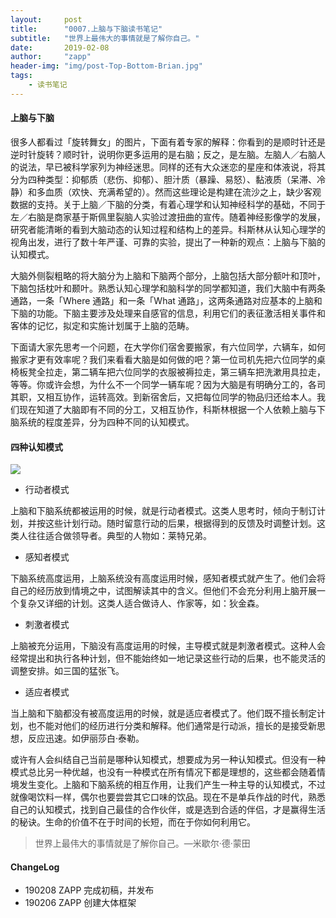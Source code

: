 ```yaml
---
layout:     post
title:      "0007.上脑与下脑读书笔记"
subtitle:   "世界上最伟大的事情就是了解你自己。"
date:       2019-02-08
author:     "zapp"
header-img: "img/post-Top-Bottom-Brian.jpg"
tags:
    - 读书笔记
---
```



#### 上脑与下脑

很多人都看过「旋转舞女」的图片，下面有着专家的解释：你看到的是顺时针还是逆时针旋转？顺时针，说明你更多运用的是右脑；反之，是左脑。左脑人／右脑人的说法，早已被科学家列为神经迷思。同样的还有大众迷恋的星座和体液说，将其分为四种类型：抑郁质（悲伤、抑郁）、胆汁质（暴躁、易怒）、黏液质（呆滞、冷静）和多血质（欢快、充满希望的）。然而这些理论是构建在流沙之上，缺少客观数据的支持。关于上脑／下脑的分类，有着心理学和认知神经科学的基础，不同于左／右脑是商家基于斯佩里裂脑人实验过渡扭曲的宣传。随着神经影像学的发展，研究者能清晰的看到大脑动态的认知过程和结构上的差异。科斯林从认知心理学的视角出发，进行了数十年严谨、可靠的实验，提出了一种新的观点：上脑与下脑的认知模式。

大脑外侧裂粗略的将大脑分为上脑和下脑两个部分，上脑包括大部分额叶和顶叶，下脑包括枕叶和颞叶。熟悉认知心理学和脑科学的同学都知道，我们大脑中有两条通路，一条「Where 通路」和一条「What 通路」，这两条通路对应基本的上脑和下脑的功能。下脑主要涉及处理来自感官的信息，利用它们的表征激活相关事件和客体的记忆，拟定和实施计划属于上脑的范畴。

下面请大家先思考一个问题，在大学你们宿舍要搬家，有六位同学，六辆车，如何搬家才更有效率呢？我们来看看大脑是如何做的吧？第一位司机先把六位同学的桌椅板凳全拉走，第二辆车把六位同学的衣服被褥拉走，第三辆车把洗漱用具拉走，等等。你或许会想，为什么不一个同学一辆车呢？因为大脑是有明确分工的，各司其职，又相互协作，运转高效。到新宿舍后，又把每位同学的物品归还给本人。我们现在知道了大脑即有不同的分工，又相互协作，科斯林根据一个人依赖上脑与下脑系统的程度差异，分为四种不同的认知模式。

#### 四种认知模式

![](https://ws1.sinaimg.cn/large/006tNc79ly1g005x85kulj30js065t8t.jpg)


* 行动者模式

上脑和下脑系统都被运用的时候，就是行动者模式。这类人思考时，倾向于制订计划，并按这些计划行动。随时留意行动的后果，根据得到的反馈及时调整计划。这类人往往适合做领导者。典型的人物如：莱特兄弟。

* 感知者模式

下脑系统高度运用，上脑系统没有高度运用时候，感知者模式就产生了。他们会将自己的经历放到情境之中，试图解读其中的含义。但他们不会充分利用上脑开展一个复杂又详细的计划。这类人适合做诗人、作家等，如：狄金森。

* 刺激者模式

上脑被充分运用，下脑没有高度运用的时候，主导模式就是刺激者模式。这种人会经常提出和执行各种计划，但不能始终如一地记录这些行动的后果，也不能灵活的调整安排。如三国的猛张飞。

* 适应者模式

当上脑和下脑都没有被高度运用的时候，就是适应者模式了。他们既不擅长制定计划，也不能对他们的经历进行分类和解释。他们通常是行动派，擅长的是接受新思想，反应迅速。如伊丽莎白·泰勒。

或许有人会纠结自己当前是哪种认知模式，想要成为另一种认知模式。但没有一种模式总比另一种优越，也没有一种模式在所有情况下都是理想的，这些都会随着情境发生变化。上脑和下脑系统的相互作用，让我们产生一种主导的认知模式，不过就像喝饮料一样，偶尔也要尝尝其它口味的饮品。现在不是单兵作战的时代，熟悉自己的认知模式，找到自己最佳的合作伙伴，或是选到合适的伴侣，才是赢得生活的秘诀。生命的价值不在于时间的长短，而在于你如何利用它。

> 世界上最伟大的事情就是了解你自己。—米歇尔·德·蒙田

#### ChangeLog
* 190208 ZAPP 完成初稿，并发布
* 190206 ZAPP 创建大体框架



